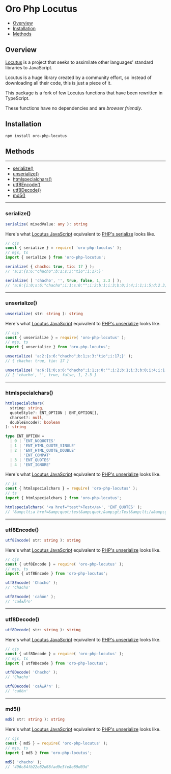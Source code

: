 # Oro Php Locutus

- [Overview](#overview)
- [Installation](#installation)
- [Methods](#methods)

## Overview

[Locutus](https://locutus.io/php/) is a project that seeks to assimilate other languages’ standard libraries to JavaScript.

Locutus is a huge library created by a community effort, so instead of downloading all their code, this is just a piece of it.

This package is a fork of few Locutus functions that have been rewritten in TypeScript.

These functions have no dependencies and are _browser friendly_.

## Installation

```shell
npm install oro-php-locutus
```

## Methods

<hr>

- [serialize()](#serialize)
- [unserialize()](#unserialize)
- [htmlspecialchars()](#htmlspecialchars)
- [utf8Encode()](#utf8encode)
- [utf8Decode()](#utf8decode)
- [md5()](#md5)

<hr>

### serialize()

```ts
serialize( mixedValue: any ): string
```

Here's what [Locutus JavaScript](https://github.com/locutusjs/locutus/blob/master/src/php/var/serialize.js)
equivalent to [PHP's serialize](https://www.php.net/manual/en/function.serialize.php) looks like.

```js
// cjs
const { serialize } = require( 'oro-php-locutus' );
// mjs, ts
import { serialize } from 'oro-php-locutus';

serialize( { chacho: true, tio: 17 } );
// 'a:2:{s:6:"chacho";b:1;s:3:"tio";i:17;}'

serialize( [ 'chacho', '', true, false, 1, 2.3 ] );
// 'a:6:{i:0;s:6:"chacho";i:1;s:0:"";i:2;b:1;i:3;b:0;i:4;i:1;i:5;d:2.3;}'
```

<hr>

### unserialize()

```ts
unserialize( str: string ): string
```

Here's what [Locutus JavaScript](https://github.com/locutusjs/locutus/blob/master/src/php/var/unserialize.js)
equivalent to [PHP's unserialize](https://www.php.net/manual/en/function.unserialize.php) looks like.

```js
// cjs
const { unserialize } = require( 'oro-php-locutus' );
// mjs, ts
import { unserialize } from 'oro-php-locutus';

unserialize( 'a:2:{s:6:"chacho";b:1;s:3:"tio";i:17;}' );
// { chacho: true, tio: 17 }

unserialize( 'a:6:{i:0;s:6:"chacho";i:1;s:0:"";i:2;b:1;i:3;b:0;i:4;i:1;i:5;d:2.3;}' );
// [ 'chacho', '', true, false, 1, 2.3 ]
```

<hr>

### htmlspecialchars()

```ts
htmlspecialchars(
  string: string,
  quoteStyle?: ENT_OPTION | ENT_OPTION[],
  charset?: null,
  doubleEncode?: boolean
): string

type ENT_OPTION =
  | 0 | 'ENT_NOQUOTES'
  | 1 | 'ENT_HTML_QUOTE_SINGLE'
  | 2 | 'ENT_HTML_QUOTE_DOUBLE'
      | 'ENT_COMPAT'
  | 3 | 'ENT_QUOTES'
  | 4 | 'ENT_IGNORE'
```

Here's what [Locutus JavaScript](https://github.com/locutusjs/locutus/blob/master/src/php/strings/htmlspecialchars.js)
equivalent to [PHP's unserialize](https://www.php.net/manual/en/function.htmlspecialchars.php) looks like.

```js
// js
const { htmlspecialchars } = require( 'oro-php-locutus' );
// ts
import { htmlspecialchars } from 'oro-php-locutus';

htmlspecialchars( '<a href="test">Test</a>', 'ENT_QUOTES' );
// '&amp;lt;a href=&amp;quot;test&amp;quot;&amp;gt;Test&amp;lt;/a&amp;gt;'
```

<hr>

### utf8Encode()

```ts
utf8Encode( str: string ): string
```

Here's what [Locutus JavaScript](https://github.com/locutusjs/locutus/blob/master/src/php/xml/utf8_encode.js)
equivalent to [PHP's unserialize](https://www.php.net/manual/en/function.utf8-encode.php) looks like.

```js
// cjs
const { utf8Encode } = require( 'oro-php-locutus' );
// mjs, ts
import { utf8Encode } from 'oro-php-locutus';

utf8Encode( 'Chacho' );
// 'Chacho'

utf8Encode( 'cañón' );
// 'caÃ±Ã³n'
```

<hr>

### utf8Decode()

```ts
utf8Decode( str: string ): string
```

Here's what [Locutus JavaScript](https://github.com/locutusjs/locutus/blob/master/src/php/xml/utf8_decode.js)
equivalent to [PHP's unserialize](https://www.php.net/manual/en/function.utf8-decode.php) looks like.

```js
// cjs
const { utf8Decode } = require( 'oro-php-locutus' );
// mjs, ts
import { utf8Decode } from 'oro-php-locutus';

utf8Decode( 'Chacho' );
// 'Chacho'

utf8Decode( 'caÃ±Ã³n' );
// 'cañón'
```

<hr>

### md5()

```ts
md5( str: string ): string
```

Here's what [Locutus JavaScript](https://github.com/locutusjs/locutus/blob/master/src/php/strings/md5.js)
equivalent to [PHP's unserialize](https://www.php.net/manual/en/function.md5.php) looks like.

```js
// cjs
const { md5 } = require( 'oro-php-locutus' );
// mjs, ts
import { md5 } from 'oro-php-locutus';

md5( 'chacho' );
// '496c84fb22e82d68fad9e5fe8e89d03d'
```
